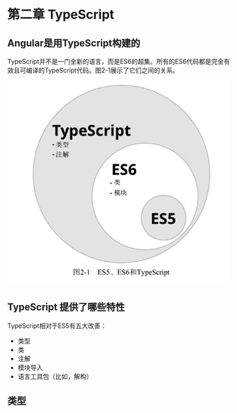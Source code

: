 # 第二章 TypeScript

## Angular是用TypeScript构建的

TypeScript并不是一门全新的语言，而是ES6的超集。所有的ES6代码都是完全有效且可编译的TypeScript代码。图2-1展示了它们之间的关系。

![TypeScript](pics/angular-2.1.png)

## TypeScript 提供了哪些特性

TypeScript相对于ES5有五大改善：

- 类型
- 类
- 注解
- 模块导入
- 语言工具包（比如，解构）

## 类型


